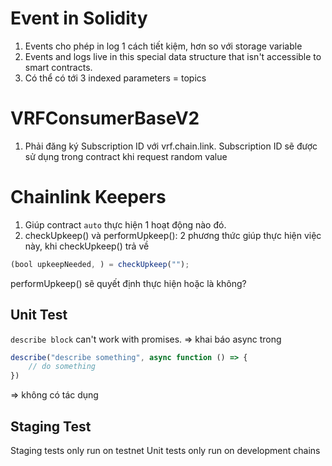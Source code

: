 # Event in Solidity

1. Events cho phép in log 1 cách tiết kiệm, hơn so với storage variable
2. Events and logs live in this special data structure that isn't accessible to smart contracts.
3. Có thể có tới 3 indexed parameters = topics

# VRFConsumerBaseV2

1. Phải đăng ký Subscription ID với vrf.chain.link. Subscription ID sẽ được sử dụng trong contract khi request random value

# Chainlink Keepers

1. Giúp contract `auto` thực hiện 1 hoạt động nào đó.
2. checkUpkeep() và performUpkeep(): 2 phương thức giúp thực hiện việc này, khi checkUpkeep() trả về

```js
(bool upkeepNeeded, ) = checkUpkeep("");
```

performUpkeep() sẽ quyết định thực hiện hoặc là không?

## Unit Test

`describe block` can't work with promises.
=> khai báo async trong

```js
describe("describe something", async function () => {
    // do something
})
```

=> không có tác dụng

## Staging Test

Staging tests only run on testnet
Unit tests only run on development chains
